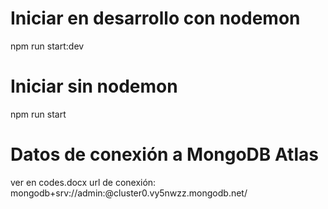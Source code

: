 # Iniciar en desarrollo con nodemon
npm run start:dev

# Iniciar sin nodemon
npm run start


# Datos de conexión a MongoDB Atlas
ver en codes.docx
url de conexión: mongodb+srv://admin:<password>@cluster0.vy5nwzz.mongodb.net/
